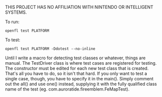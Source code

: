 THIS PROJECT HAS NO AFFILIATION WITH NINTENDO OR INTELLIGENT SYSTEMS.

To run:

```
openfl test PLATFORM
```

To test:

```
openfl test PLATFORM -Ddotest --no-inline
```

Until I write a macro for detecting test classes or whatever, things are manual.  The TestDriver class is where test cases are registered for testing.  The constructor must be edited for each new test class that is created.  That's all you have to do, so it isn't that hard.  If you only want to test a single case, though, you have to specify it in the main().  Simply comment out the all() and use one() instead, supplying it with the fully qualified class name of the test (eg. com.auroratide.fireemblem.FeMapTest).